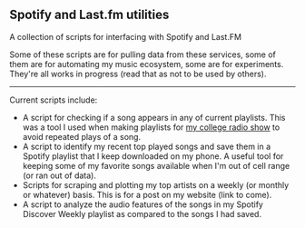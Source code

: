 ## Spotify and Last.fm utilities

A collection of scripts for interfacing with Spotify and Last.FM

Some of these scripts are for pulling data from these services, some of them are for automating my music ecosystem, some are for experiments. They're all works in progress (read that as not to be used by others).

---

Current scripts include:

- A script for checking if a song appears in any of current playlists. This was a tool I used when making playlists for [my college radio show](http://link.ben-tanen.com/papaT/) to avoid repeated plays of a song.
- A script to identify my recent top played songs and save them in a Spotify playlist that I keep downloaded on my phone. A useful tool for keeping some of my favorite songs available when I'm out of cell range (or ran out of data).
- Scripts for scraping and plotting my top artists on a weekly (or monthly or whatever) basis. This is for a post on my website (link to come).
- A script to analyze the audio features of the songs in my Spotify Discover Weekly playlist as compared to the songs I had saved.
